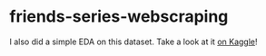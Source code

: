 # friends-series-webscraping

I also did a simple EDA on this dataset. Take a look at it [on Kaggle](https://www.kaggle.com/rezaghari/friends-tv-show-eda)!

